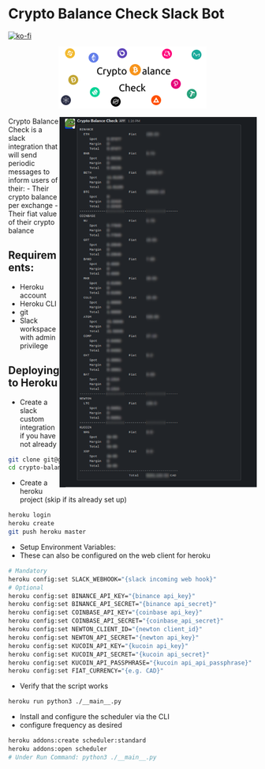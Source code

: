 # Crypto Balance Check Slack Bot
[![ko-fi](https://ko-fi.com/img/githubbutton_sm.svg)](https://ko-fi.com/X8X71S1S7)

<p align="center">
    <img src="images/crypto-balance-check-white.png" alt="Banner"/>
</p>

<img src="images/crypto-balance-check-blurred.png" align="right" width="400" alt="Example of working bot">
Crypto Balance Check is a slack integration that will send periodic messages to inform users of their:
- Their crypto balance per exchange
- Their fiat value of their crypto balance


## Requirements:
- Heroku account
- Heroku CLI
- git 
- Slack workspace with admin privilege

## Deploying to Heroku
- Create a slack custom integration if you have not already
```bash
git clone git@github.com:zahin-mohammad/crypto-balance-check.git
cd crypto-balance-check
```
- Create a heroku project (skip if its already set up)
```bash
heroku login
heroku create
git push heroku master
```
- Setup Environment Variables:
- These can also be configured on the web client for heroku
```bash
# Mandatory
heroku config:set SLACK_WEBHOOK="{slack incoming web hook}" 
# Optional
heroku config:set BINANCE_API_KEY="{binance api_key}" 
heroku config:set BINANCE_API_SECRET="{binance api_secret}" 
heroku config:set COINBASE_API_KEY="{coinbase api_key}" 
heroku config:set COINBASE_API_SECRET="{coinbase_api_secret}"
heroku config:set NEWTON_CLIENT_ID="{newton client_id}" 
heroku config:set NEWTON_API_SECRET="{newton api_key}" 
heroku config:set KUCOIN_API_KEY="{kucoin api_key}" 
heroku config:set KUCOIN_API_SECRET="{kucoin api_secret}" 
heroku config:set KUCOIN_API_PASSPHRASE="{kucoin api_api_passphrase}" 
heroku config:set FIAT_CURRENCY="{e.g. CAD}"
```
- Verify that the script works
```bash
heroku run python3 ./__main__.py
```
- Install and configure the scheduler via the CLI
- configure frequency as desired
```bash
heroku addons:create scheduler:standard
heroku addons:open scheduler
# Under Run Command: python3 ./__main__.py
```

[comment]: <> (- Setup Firebase)

[comment]: <> (  - Create a firebase project at `https://firebase.google.com/`)

[comment]: <> (  - Create a database)

[comment]: <> (  - Download a private key from `settings -> Service Accounts`)

[comment]: <> (  - Rename this file to `firestore-admin.json`)

[comment]: <> (- Add Firebase Admin Cred to Heroku)

[comment]: <> (  - On the web heroku client, paste in the contents of `firestore-admin.json` into a config var &#40;environment variable&#41; called `firestoreAdmin`)

[comment]: <> (  - Should see a slack message)
